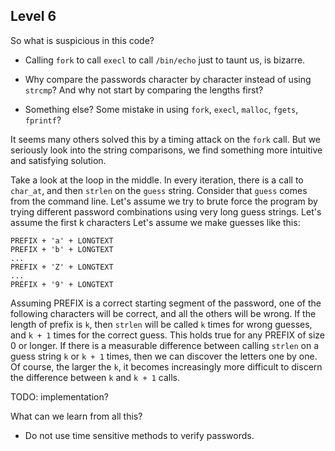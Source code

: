 ## Level 6

So what is suspicious in this code?

- Calling `fork` to call `execl` to call `/bin/echo` just to taunt us,
  is bizarre.

- Why compare the passwords character by character instead of using `strcmp`?
  And why not start by comparing the lengths first?

- Something else?
  Some mistake in using `fork`, `execl`, `malloc`, `fgets`, `fprintf`?

It seems many others solved this by a timing attack on the `fork` call.
But we seriously look into the string comparisons,
we find something more intuitive and satisfying solution.

Take a look at the loop in the middle.
In every iteration,
there is a call to `char_at`,
and then `strlen` on the `guess` string.
Consider that `guess` comes from the command line.
Let's assume we try to brute force the program by trying different password combinations using very long guess strings.
Let's assume the first k characters
Let's assume we make guesses like this:

```
PREFIX + 'a' + LONGTEXT
PREFIX + 'b' + LONGTEXT
...
PREFIX + 'Z' + LONGTEXT
...
PREFIX + '9' + LONGTEXT
```

Assuming PREFIX is a correct starting segment of the password,
one of the following characters will be correct,
and all the others will be wrong.
If the length of prefix is `k`,
then `strlen` will be called `k` times for wrong guesses,
and `k + 1` times for the correct guess.
This holds true for any PREFIX of size 0 or longer.
If there is a measurable difference between calling `strlen` on a guess string `k` or `k + 1` times,
then we can discover the letters one by one.
Of course,
the larger the `k`,
it becomes increasingly more difficult to discern the difference between `k` and `k + 1` calls.

TODO: implementation?

What can we learn from all this?

- Do not use time sensitive methods to verify passwords.
